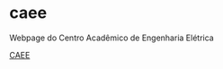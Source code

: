 # caee
Webpage do Centro Acadêmico de Engenharia Elétrica

<a href="https://hugosoaresfontes.github.io/caee/">CAEE</a>
